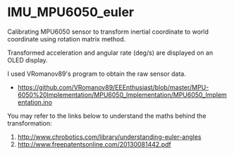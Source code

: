 # IMU_MPU6050_euler
Calibrating MPU6050 sensor to transform inertial coordinate to world coordinate using rotation matrix method.

Transformed acceleration and angular rate (deg/s) are displayed on an OLED display.

I used VRomanov89's program to obtain the raw sensor data.
- https://github.com/VRomanov89/EEEnthusiast/blob/master/MPU-6050%20Implementation/MPU6050_Implementation/MPU6050_Implementation.ino

You may refer to the links below to understand the maths behind the transformation:
1. http://www.chrobotics.com/library/understanding-euler-angles
2. http://www.freepatentsonline.com/20130081442.pdf
